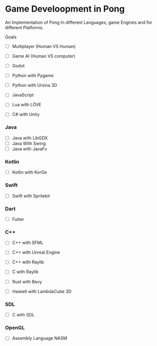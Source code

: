 # Game Develoopment in Pong
An Implementation of Pong In different Languages, game Engines and for different Platforms.

Goals
- [ ] Multiplayer (Human VS Human)
- [ ] Game AI (Human VS computer)






- [ ] Godot 
- [ ] Python with Pygame
- [ ] Python with Ursina 3D


- [ ] JavaScript 

- [ ] Lua with LÖVE

- [ ] C# with Unity

### Java

- [ ] Java with LibGDX
- [ ] Java With Swing
- [ ] Java with JavaFx

### Kotlin 
- [ ] Kotlin with KorGe

### Swift
- [ ] Swift with Spritekit

### Dart
- [ ] Futter


### C++
- [ ] C++ with SFML
- [ ] C++ with Unreal Engine
- [ ] C++ with Raylib




- [ ] C with Raylib 

- [ ] Rust with Bevy

- [ ] Haskell with LambdaCube 3D

### SDL
- [ ] C with SDL


### OpenGL


- [ ] Assembly Language NASM

